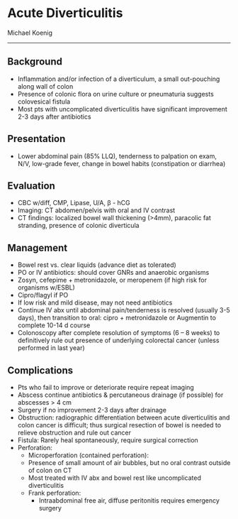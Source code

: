 # Acute Diverticulitis

Michael Koenig

---

## Background

- Inflammation and/or infection of a diverticulum, a small
    out-pouching along wall of colon
- Presence of colonic flora on urine culture or pneumaturia suggests
    colovesical fistula
- Most pts with uncomplicated diverticulitis have significant
    improvement 2-3 days after antibiotics

## Presentation

- Lower abdominal pain (85% LLQ), tenderness to palpation on exam,
    N/V, low-grade fever, change in bowel habits (constipation or
    diarrhea)

## Evaluation

- CBC w/diff, CMP, Lipase, U/A, β - hCG
- Imaging: CT abdomen/pelvis with oral and IV contrast
- CT findings: localized bowel wall thickening (\>4mm), paracolic fat
    stranding, presence of colonic diverticula

## Management

- Bowel rest vs. clear liquids (advance diet as tolerated)
- PO or IV antibiotics: should cover GNRs and anaerobic organisms
- Zosyn, cefepime + metronidazole, or meropenem (if high risk for
    organisms w/ESBL)
- Cipro/flagyl if PO
- If low risk and mild disease, may not need antibiotics
- Continue IV abx until abdominal pain/tenderness is resolved (usually
    3-5 days), then transition to oral: cipro + metronidazole or
    Augmentin to complete 10-14 d course
- Colonoscopy after complete resolution of symptoms (6 – 8 weeks) to
    definitively rule out presence of underlying colorectal cancer
    (unless performed in last year)

## Complications

- Pts who fail to improve or deteriorate require repeat imaging
- Abscess continue antibiotics & percutaneous drainage (if possible)
    for abscesses > 4 cm
- Surgery if no improvement 2-3 days after drainage
- Obstruction: radiographic differentiation between acute
    diverticulitis and colon cancer is difficult; thus surgical
    resection of bowel is needed to relieve obstruction and rule out
    cancer
- Fistula: Rarely heal spontaneously, require surgical correction
- Perforation:
    - Microperforation (contained perforation):
    - Presence of small amount of air bubbles, but no oral contrast
        outside of colon on CT
    - Most treated with IV abx and bowel rest like uncomplicated
        diverticulitis
    - Frank perforation:
        - Intraabdominal free air, diffuse peritonitis requires emergency
            surgery
